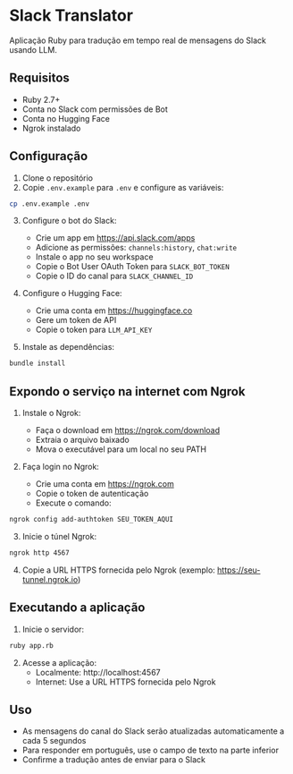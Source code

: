 # Slack Translator

Aplicação Ruby para tradução em tempo real de mensagens do Slack usando LLM.

## Requisitos

- Ruby 2.7+
- Conta no Slack com permissões de Bot
- Conta no Hugging Face
- Ngrok instalado

## Configuração

1. Clone o repositório
2. Copie `.env.example` para `.env` e configure as variáveis:
```bash
cp .env.example .env
```

3. Configure o bot do Slack:
   - Crie um app em https://api.slack.com/apps
   - Adicione as permissões: `channels:history`, `chat:write`
   - Instale o app no seu workspace
   - Copie o Bot User OAuth Token para `SLACK_BOT_TOKEN`
   - Copie o ID do canal para `SLACK_CHANNEL_ID`

4. Configure o Hugging Face:
   - Crie uma conta em https://huggingface.co
   - Gere um token de API
   - Copie o token para `LLM_API_KEY`

5. Instale as dependências:
```bash
bundle install
```

## Expondo o serviço na internet com Ngrok

1. Instale o Ngrok:
   - Faça o download em https://ngrok.com/download
   - Extraia o arquivo baixado
   - Mova o executável para um local no seu PATH

2. Faça login no Ngrok:
   - Crie uma conta em https://ngrok.com
   - Copie o token de autenticação
   - Execute o comando:
```bash
ngrok config add-authtoken SEU_TOKEN_AQUI
```

3. Inicie o túnel Ngrok:
```bash
ngrok http 4567
```

4. Copie a URL HTTPS fornecida pelo Ngrok (exemplo: https://seu-tunnel.ngrok.io)

## Executando a aplicação

1. Inicie o servidor:
```bash
ruby app.rb
```

2. Acesse a aplicação:
   - Localmente: http://localhost:4567
   - Internet: Use a URL HTTPS fornecida pelo Ngrok

## Uso

- As mensagens do canal do Slack serão atualizadas automaticamente a cada 5 segundos
- Para responder em português, use o campo de texto na parte inferior
- Confirme a tradução antes de enviar para o Slack
